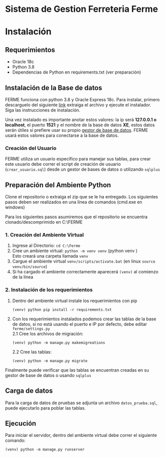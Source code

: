 # Sistema de Gestion Ferreteria Ferme

# Instalación

## Requerimientos
- Oracle 18c
- Python 3.8
- Dependencias de Python en requirements.txt (ver preparación)

## Instalación de la Base de datos

FERME funciona con python 3.8 y Oracle Express 18c. Para instalar, primero descarguelo del siguiente [link](https://www.oracle.com/database/technologies/xe-downloads.html) extraiga el archivo y ejecute el instalador. Siga las instrucciones de instalación.

Una vez instalado es importante anotar estos valores: la ip será **127.0.0.1 o localhost**, el puerto **1521** y el nombre de la base de datos **XE**, estos datos
serán útiles si prefiere usar su propio [gestor de base de datos](https://dbeaver.io/). 
FERME usará estos valores para conectarse a la base de datos.

### Creación del Usuario

FERME utiliza un usuario específico para manejar sus tablas, para crear este usuario debe correr el script de creación de usuario (`crear_usuario.sql`) desde un gestor de bases de datos o utilizando `sqlplus`

## Preparación del Ambiente Python

Clone el repositorio o extraiga el zip que se le ha entregado. Los siguientes pasos deben ser realizados en una línea de comandos (cmd.exe en windows)

Para los siguientes pasos asumiremos que el repositorio se encuentra clonado/descomprimido en C:\FERME

### 1. Creación del Ambiente Virtual

1. Ingrese al Directorio:
  `cd C:\Ferme`
2. Cree un ambiente virtual:
  `python -m venv venv` (python venv <nombre>)\
    Esto creará una carpeta llamada `venv`
3. Cargue el ambiente virtual
  `venv/scripts/activate.bat` (en linux `source venv/bin/source`)
4. Si ha cargado el ambiente correctamente aparecerá `(venv)` al comienzo de la línea
  
### 2. Instalación de los requerimientos

1. Dentro del ambiente virtual instale los requerimientos con pip
    ```
    (venv) python pip install -r requirements.txt
    ```
2. Con los requerimientos instalados podemos crear las tablas de la base de datos, si no está usando el puerto e IP por defecto, debe editar `ferme/settings.py`\
    2.1 Cree los archivos de migración:
      ```
      (venv) python -m manage.py makemigreations
      ```
    2.2 Cree las tablas:
      ```
      (venv) python -m manage.py migrate
      ```
Finalmente puede verificar que las tablas se encuentran creadas en su gestor de base de datos o usando `sqlplus`
## Carga de datos

Para la carga de datos de pruebas se adjunta un archivo `datos_prueba.sql`, puede ejecutarlo para poblar las tablas.

## Ejecución

Para iniciar el servidor, dentro del ambiente virtual debe correr el siguiente comando:
```
(venv) python -m manage.py runserver
```
